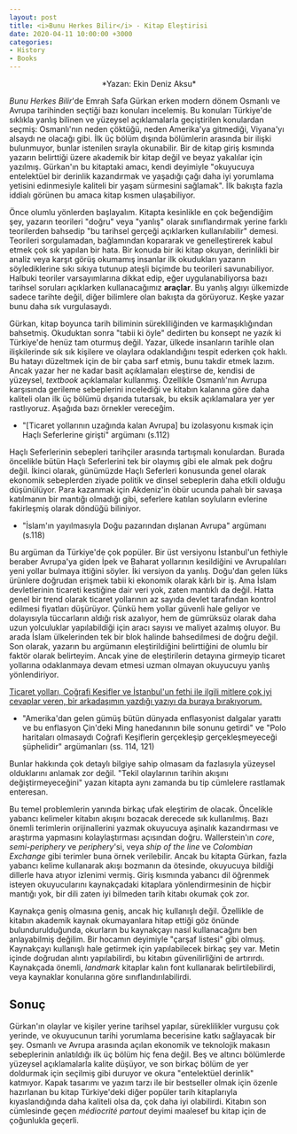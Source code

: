 ```yaml
---
layout: post
title: <i>Bunu Herkes Bilir</i> - Kitap Eleştirisi
date: 2020-04-11 10:00:00 +3000
categories:
- History
- Books
---
```


<p style="text-align: center;">
*Yazan: Ekin Deniz Aksu*
</p>

*Bunu Herkes Bilir*'de Emrah Safa Gürkan erken modern dönem Osmanlı ve Avrupa tarihinden seçtiği bazı konuları incelemiş. Bu konuları Türkiye'de sıklıkla yanlış bilinen ve yüzeysel açıklamalarla geçiştirilen konulardan seçmiş: Osmanlı'nın neden çöktüğü, neden Amerika'ya gitmediği, Viyana'yı alsaydı ne olacağı gibi. İlk üç bölüm dışında bölümlerin arasında bir ilişki bulunmuyor, bunlar istenilen sırayla okunabilir. Bir de kitap giriş kısmında yazarın belirttiği üzere akademik bir kitap değil ve beyaz yakalılar için yazılmış. Gürkan'ın bu kitaptaki amacı, kendi deyimiyle "okuyucuya entelektüel bir derinlik kazandırmak ve yaşadığı çağı daha iyi yorumlama yetisini edinmesiyle kaliteli bir yaşam sürmesini sağlamak". İlk bakışta fazla iddialı görünen bu amaca kitap kısmen ulaşabiliyor.

Önce olumlu yönlerden başlayalım. Kitapta kesinlikle en çok beğendiğim şey, yazarın teorileri "doğru" veya "yanlış" olarak sınıflandırmak yerine farklı teorilerden bahsedip "bu tarihsel gerçeği açıklarken kullanılabilir" demesi. Teorileri sorgulamadan, bağlamından kopararak ve genelleştirerek kabul etmek çok sık yapılan bir hata. Bir konuda bir iki kitap okuyan, derinlikli bir analiz veya karşıt görüş okumamış insanlar ilk okudukları yazarın söylediklerine sıkı sıkıya tutunup ateşli biçimde bu teorileri savunabiliyor. Halbuki teoriler varsayımlarına dikkat edip, eğer uygulanabiliyorsa bazı tarihsel soruları açıklarken kullanacağımız **araçlar**. Bu yanlış algıyı ülkemizde sadece tarihte değil, diğer bilimlere olan bakışta da görüyoruz. Keşke yazar bunu daha sık vurgulasaydı.

Gürkan, kitap boyunca tarih biliminin sürekliliğinden ve karmaşıklığından bahsetmiş. Okuduktan sonra "tabii ki öyle" dedirten bu konsept ne yazık ki Türkiye'de henüz tam oturmuş değil. Yazar, ülkede insanların tarihle olan ilişkilerinde sık sık kişilere ve olaylara odaklandığını tespit ederken çok haklı. Bu hatayı düzeltmek için de bir çaba sarf etmiş, bunu takdir etmek lazım. Ancak yazar her ne kadar basit açıklamaları eleştirse de, kendisi de yüzeysel, *textbook* açıklamalar kullanmış. Özellikle Osmanlı'nın Avrupa karşısında gerileme sebeplerini incelediği ve kitabın kalanına göre daha kaliteli olan ilk üç bölümü dışarıda tutarsak, bu eksik açıklamalara yer yer rastlıyoruz. Aşağıda bazı örnekler vereceğim.

- "[Ticaret yollarının uzağında kalan Avrupa] bu izolasyonu kısmak için Haçlı Seferlerine girişti" argümanı (s.112)

Haçlı Seferlerinin sebepleri tarihçiler arasında tartışmalı konulardan. Burada öncelikle bütün Haçlı Seferlerini tek bir olaymış gibi ele almak pek doğru değil. İkinci olarak, günümüzde Haçlı Seferleri konusunda genel olarak ekonomik sebeplerden ziyade politik ve dinsel sebeplerin daha etkili olduğu düşünülüyor. Para kazanmak için Akdeniz'in öbür ucunda pahalı bir savaşa katılmanın bir mantığı olmadığı gibi, seferlere katılan soyluların evlerine fakirleşmiş olarak döndüğü biliniyor.

- "İslam'ın yayılmasıyla Doğu pazarından dışlanan Avrupa" argümanı (s.118)

Bu argüman da Türkiye'de çok popüler. Bir üst versiyonu İstanbul'un fethiyle beraber Avrupa'ya giden İpek ve Baharat yollarının kesildiğini ve Avrupalıları yeni yollar bulmaya ittiğini söyler. İki versiyon da yanlış. Doğu'dan gelen lüks ürünlere doğrudan erişmek tabii ki ekonomik olarak kârlı bir iş. Ama İslam devletlerinin ticareti kestiğine dair veri yok, zaten mantıklı da değil. Hatta genel bir trend olarak ticaret yollarının az sayıda devlet tarafından kontrol edilmesi fiyatları düşürüyor. Çünkü hem yollar güvenli hale geliyor ve dolayısıyla tüccarların aldığı risk azalıyor, hem de gümrüksüz olarak daha uzun yolculuklar yapılabildiği için aracı sayısı ve maliyet azalmış oluyor. Bu arada İslam ülkelerinden tek bir blok halinde bahsedilmesi de doğru değil. Son olarak, yazarın bu argümanın eleştirildiğini belirttiğini de olumlu bir faktör olarak belirteyim. Ancak yine de eleştirilerin detayına girmeyip ticaret yollarına odaklanmaya devam etmesi uzman olmayan okuyucuyu yanlış yönlendiriyor.

[Ticaret yolları, Coğrafi Keşifler ve İstanbul'un fethi ile ilgili mitlere çok iyi cevaplar veren, bir arkadaşımın yazdığı yazıyı da buraya bırakıyorum.](https://www.reddit.com/r/badhistory/comments/7nv7ts/spice_must_flow_aka_ottomans_stopped_the_spice/)

- "Amerika'dan gelen gümüş bütün dünyada enflasyonist dalgalar yarattı ve bu enflasyon Çin'deki Ming hanedanının bile sonunu getirdi" ve "Polo haritaları olmasaydı Coğrafi Keşiflerin gerçekleşip gerçekleşmeyeceği şüphelidir" argümanları (ss. 114, 121)

Bunlar hakkında çok detaylı bilgiye sahip olmasam da fazlasıyla yüzeysel olduklarını anlamak zor değil. "Tekil olaylarının tarihin akışını değiştirmeyeceğini" yazan kitapta aynı zamanda bu tip cümlelere rastlamak enteresan.

Bu temel problemlerin yanında birkaç ufak eleştirim de olacak. Öncelikle yabancı kelimeler kitabın akışını bozacak derecede sık kullanılmış. Bazı önemli terimlerin orijinallerini yazmak okuyucuya aşinalık kazandırması ve araştırma yapmasını kolaylaştırması açısından doğru. Wallerstein'ın *core*, *semi-periphery* ve *periphery*'si, veya *ship of the line* ve *Colombian Exchange* gibi terimler buna örnek verilebilir. Ancak bu kitapta Gürkan, fazla yabancı kelime kullanarak akışı bozmanın da ötesinde, okuyucuya bildiği dillerle hava atıyor izlenimi vermiş. Giriş kısmında yabancı dil öğrenmek isteyen okuyucularını kaynakçadaki kitaplara yönlendirmesinin de hiçbir mantığı yok, bir dili zaten iyi bilmeden tarih kitabı okumak çok zor.

Kaynakça geniş olmasına geniş, ancak hiç kullanışlı değil. Özellikle de kitabın akademik kaynak okumayanlara hitap ettiği göz önünde bulundurulduğunda, okurların bu kaynakçayı nasıl kullanacağını ben anlayabilmiş değilim. Bir hocamın deyimiyle "çarşaf listesi" gibi olmuş. Kaynakçayı kullanışlı hale getirmek için yapılabilecek birkaç şey var. Metin içinde doğrudan alıntı yapılabilirdi, bu kitabın güvenilirliğini de artırırdı. Kaynakçada önemli, *landmark* kitaplar kalın font kullanarak belirtilebilirdi, veya kaynaklar konularına göre sınıflandırılabilirdi.

## Sonuç

Gürkan'ın olaylar ve kişiler yerine tarihsel yapılar, süreklilikler vurgusu çok yerinde, ve okuyucunun tarihi yorumlama becerisine katkı sağlayacak bir şey. Osmanlı ve Avrupa arasında açılan ekonomik ve teknolojik makasın sebeplerinin anlatıldığı ilk üç bölüm hiç fena değil. Beş ve altıncı bölümlerde yüzeysel açıklamalarla kalite düşüyor, ve son birkaç bölüm de yer doldurmak için seçilmiş gibi duruyor ve okura "entelektüel derinlik" katmıyor. Kapak tasarımı ve yazım tarzı ile bir bestseller olmak için özenle hazırlanan bu kitap Türkiye'deki diğer popüler tarih kitaplarıyla kıyaslandığında daha kaliteli olsa da, çok daha iyi olabilirdi. Kitabın son cümlesinde geçen *médiocrité partout* deyimi maalesef bu kitap için de çoğunlukla geçerli.
